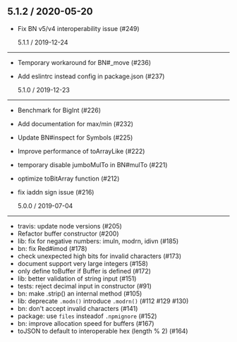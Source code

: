 ## 5.1.2 / 2020-05-20

- Fix BN v5/v4 interoperability issue (#249)

  5.1.1 / 2019-12-24

---

- Temporary workaround for BN#\_move (#236)
- Add eslintrc instead config in package.json (#237)

  5.1.0 / 2019-12-23

---

- Benchmark for BigInt (#226)
- Add documentation for max/min (#232)
- Update BN#inspect for Symbols (#225)
- Improve performance of toArrayLike (#222)
- temporary disable jumboMulTo in BN#mulTo (#221)
- optimize toBitArray function (#212)
- fix iaddn sign issue (#216)

  5.0.0 / 2019-07-04

---

- travis: update node versions (#205)
- Refactor buffer constructor (#200)
- lib: fix for negative numbers: imuln, modrn, idivn (#185)
- bn: fix Red#imod (#178)
- check unexpected high bits for invalid characters (#173)
- document support very large integers (#158)
- only define toBuffer if Buffer is defined (#172)
- lib: better validation of string input (#151)
- tests: reject decimal input in constructor (#91)
- bn: make .strip() an internal method (#105)
- lib: deprecate `.modn()` introduce `.modrn()` (#112 #129 #130)
- bn: don't accept invalid characters (#141)
- package: use `files` insteadof `.npmignore` (#152)
- bn: improve allocation speed for buffers (#167)
- toJSON to default to interoperable hex (length % 2) (#164)
